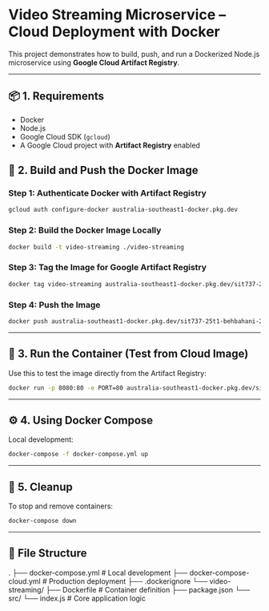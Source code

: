 # Video Streaming Microservice – Cloud Deployment with Docker

This project demonstrates how to build, push, and run a Dockerized Node.js microservice using **Google Cloud Artifact Registry**.

---

## 📦 1. Requirements

- Docker
- Node.js
- Google Cloud SDK (`gcloud`)
- A Google Cloud project with **Artifact Registry** enabled

## 🚀 2. Build and Push the Docker Image

### Step 1: Authenticate Docker with Artifact Registry

```bash
gcloud auth configure-docker australia-southeast1-docker.pkg.dev
```

### Step 2: Build the Docker Image Locally

```bash
docker build -t video-streaming ./video-streaming
```

### Step 3: Tag the Image for Google Artifact Registry

```bash
docker tag video-streaming australia-southeast1-docker.pkg.dev/sit737-25t1-behbahani-2aa0d06/my-repo/video-streaming:latest
```

### Step 4: Push the Image

```bash
docker push australia-southeast1-docker.pkg.dev/sit737-25t1-behbahani-2aa0d06/my-repo/video-streaming:latest
```

---

## 🧪 3. Run the Container (Test from Cloud Image)

Use this to test the image directly from the Artifact Registry:

```bash
docker run -p 8080:80 -e PORT=80 australia-southeast1-docker.pkg.dev/sit737-25t1-behbahani-2aa0d06/my-repo/video-streaming:latest
```

---

## ⚙️ 4. Using Docker Compose

Local development:

```bash
docker-compose -f docker-compose.yml up
```

---

## 🧹 5. Cleanup

To stop and remove containers:

```bash
docker-compose down
```

---

## 📁 File Structure

.
├── docker-compose.yml # Local development
├── docker-compose-cloud.yml # Production deployment
├── .dockerignore
└── video-streaming/
├── Dockerfile # Container definition
├── package.json
└── src/
└── index.js # Core application logic
